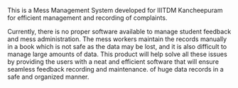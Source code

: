 This is a Mess Management System developed for IIITDM Kancheepuram for efficient management and recording of complaints.

Currently, there is no proper software available to manage student feedback and mess administration. The mess workers maintain the records manually in a book which is not safe as the data may be lost, and it is also difficult to manage large amounts of data. This product will help solve all these issues by providing the users with a neat and efficient
software that will ensure seamless feedback recording and maintenance.
of huge data records in a safe and organized manner.
